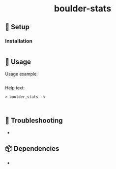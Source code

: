 <h1 align="center">boulder-stats</h1>

## 🚧 Setup

### Installation

```

```

## 🔧 Usage

Usage example:

```

```

<!-- jinja-block help
Help text:

```
> boulder_stats -h

{{ execute_command("./boulder_stats/cli.py -h | exit") }}

```
jinja-block help-->
<!-- jinja-out help start-->
Help text:

```
> boulder_stats -h



```
<!-- jinja-out help end-->



## 🎯 Troubleshooting

*


## 📦 Dependencies

*
